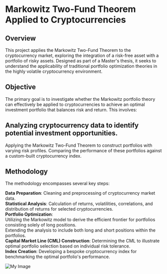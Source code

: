 # Markowitz Two-Fund Theorem Applied to Cryptocurrencies

## Overview
This project applies the Markowitz Two-Fund Theorem to the cryptocurrency market, exploring the integration of a risk-free asset with a portfolio of risky assets. Designed as part of a Master's thesis, it seeks to understand the applicability of traditional portfolio optimization theories in the highly volatile cryptocurrency environment.

## Objective
The primary goal is to investigate whether the Markowitz portfolio theory can effectively be applied to cryptocurrencies to achieve an optimal investment portfolio that balances risk and return. This involves:

## Analyzing cryptocurrency data to identify potential investment opportunities.
Applying the Markowitz Two-Fund Theorem to construct portfolios with varying risk profiles.
Comparing the performance of these portfolios against a custom-built cryptocurrency index.

## Methodology
The methodology encompasses several key steps:

**Data Preparation**: Cleaning and preprocessing of cryptocurrency market data.  
**Statistical Analysis**: Calculation of returns, volatilities, correlations, and distribution of returns for selected cryptocurrencies.  
**Portfolio Optimization**:  
Utilizing the Markowitz model to derive the efficient frontier for portfolios consisting solely of long positions.  
Extending the analysis to include both long and short positions within the portfolios.  
**Capital Market Line (CML) Construction**: Determining the CML to illustrate optimal portfolio selection based on individual risk tolerance.  
**Index Creation**: Developing a bespoke cryptocurrency index for benchmarking the optimal portfolio's performance.


![My Image](images/GrapheFrontièreEfficiente.png)
